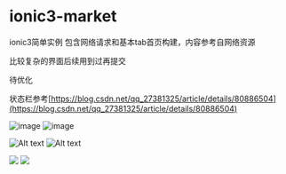# ionic3-market
ionic3简单实例
包含网络请求和基本tab首页构建，内容参考自网络资源

比较复杂的界面后续用到过再提交

待优化

状态栏参考[https://blog.csdn.net/qq_27381325/article/details/80886504](https://blog.csdn.net/qq_27381325/article/details/80886504)

![image](https://github.com/safe-ending/ionic3-market/tree/master/src/assets/1.jpg)
![image](https://github.com/safe-ending/ionic3-market/tree/master/src/assets/2.jpg)

![Alt text](https://github.com/safe-ending/ionic3-market/tree/master/src/assets/1.jpg)
![Alt text](https://github.com/safe-ending/ionic3-market/tree/master/src/assets/2.jpg)

![](https://github.com/safe-ending/ionic3-market/tree/master/src/assets/1.jpg)
![](https://github.com/safe-ending/ionic3-market/tree/master/src/assets/2.jpg)
